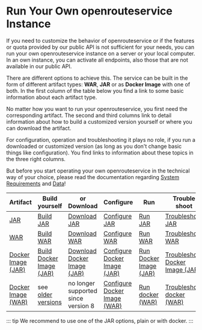 # Run Your Own openrouteservice Instance

If you need to customize the behavior of openrouteservice or if the features or quota provided by our public API is not sufficient for your needs, 
you can run your own openrouteservice instance on a server or your local computer.
In an own instance, you can activate all endpoints, also those that are not available in our public API.

There are different options to achieve this. The service can be built in the form of different artifact types: 
**WAR**, **JAR** or as **Docker Image** with one of both. In the first column of the table below you find a link to some basic information about each artifact type.

No matter how you want to run your openrouteservice, you first need the corresponding artifact. 
The second and third columns link to detail information about how to build a customized version yourself or where you can download the artifact.    

For configuration, operation and troubleshooting it plays no role, 
if you run a downloaded or customized version (as long as you don't change basic things like configuration). 
You find links to information about these topics in the three right columns.

But before you start operating your own openrouteservice in the technical way of your choice,
please read the documentation regarding [System Requirements](system-requirements) and [Data](data)!


| Artifact                                  | Build yourself                                  | or Download                                           | Configure                                               | Run                                         | Trouble shoot                                                 | 
|-------------------------------------------|-------------------------------------------------|-------------------------------------------------------|---------------------------------------------------------|---------------------------------------------|---------------------------------------------------------------| 
| [JAR](jar/index.md)                       | [Build JAR](jar/build.md)                       | [Download JAR](jar/download.md)                       | [Configure JAR](jar/configure.md)                       | [Run JAR](jar/run.md)                       | [Troubleshoot JAR](jar/troubleshoot.md)                       | 
| [WAR](war/index.md)                       | [Build WAR](war/build.md)                       | [Download WAR](war/download.md)                       | [Configure WAR](war/configure.md)                       | [Run WAR](war/run.md)                       | [Troubleshoot WAR](war/troubleshoot.md)                       | 
| [Docker Image (JAR)](jar-docker/index.md) | [Build Docker Image (JAR)](jar-docker/build.md) | [Download Docker Image (JAR)](jar-docker/download.md) | [Configure Docker Image (JAR)](jar-docker/configure.md) | [Run Docker Image (JAR)](jar-docker/run.md) | [Troubleshoot Docker Image (JAR)](jar-docker/troubleshoot.md) | 
| [Docker Image (WAR)](war-docker/index.md) | see [older versions](...?)                      | no longer supported since version 8                   | [Configure Docker Image (WAR)](war-docker/configure.md) | [Run docker (WAR)](war-docker/run.md)       | [Troubleshoot docker (WAR)](war-docker/troubleshoot.md)       | 

[//]: # (TODO add row for rpm package once integrated)

::: tip
We recommend to use one of the JAR options, plain or with docker. 
:::
